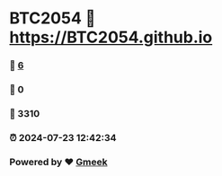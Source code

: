# BTC2054 :link: https://BTC2054.github.io 
### :page_facing_up: [6](https://BTC2054.github.io/tag.html) 
### :speech_balloon: 0 
### :hibiscus: 3310 
### :alarm_clock: 2024-07-23 12:42:34 
### Powered by :heart: [Gmeek](https://github.com/Meekdai/Gmeek)
